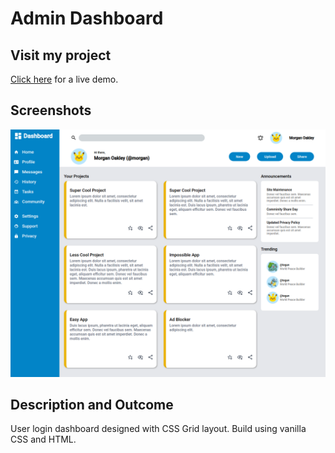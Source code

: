 # Admin Dashboard

## Visit my project
[Click here](https://saad-hu.github.io/project-admin-dashboard/) for a live demo.

## Screenshots
![](/images/dashboard-demo.png)

## Description and Outcome
User login dashboard designed with CSS Grid layout. Build using vanilla CSS and HTML.

